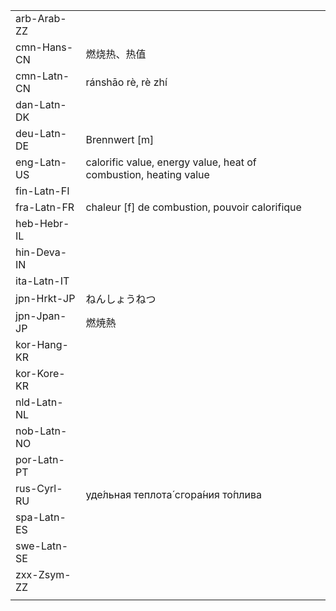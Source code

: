 | | | |
|-|-|-|
| arb-Arab-ZZ |  |  |
| cmn-Hans-CN | 燃烧热、热值 |  |
| cmn-Latn-CN | ránshāo rè, rè zhí |  |
| dan-Latn-DK |  |  |
| deu-Latn-DE | Brennwert [m] |  |
| eng-Latn-US | calorific value, energy value, heat of combustion, heating value |  |
| fin-Latn-FI |  |  |
| fra-Latn-FR | chaleur [f] de combustion, pouvoir calorifique |  |
| heb-Hebr-IL |  |  |
| hin-Deva-IN |  |  |
| ita-Latn-IT |  |  |
| jpn-Hrkt-JP | ねんしょうねつ |  |
| jpn-Jpan-JP | 燃焼熱 |  |
| kor-Hang-KR |  |  |
| kor-Kore-KR |  |  |
| nld-Latn-NL |  |  |
| nob-Latn-NO |  |  |
| por-Latn-PT |  |  |
| rus-Cyrl-RU | уде́льная теплота́ сгора́ния то́плива |  |
| spa-Latn-ES |  |  |
| swe-Latn-SE |  |  |
| zxx-Zsym-ZZ |  |  |
|  |  |  |